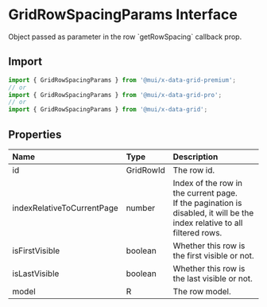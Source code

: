 # GridRowSpacingParams Interface

<p class="description">Object passed as parameter in the row `getRowSpacing` callback prop.</p>

## Import

```js
import { GridRowSpacingParams } from '@mui/x-data-grid-premium';
// or
import { GridRowSpacingParams } from '@mui/x-data-grid-pro';
// or
import { GridRowSpacingParams } from '@mui/x-data-grid';
```

## Properties

| Name                                                      | Type                                     | Description                                                                                                                   |
| :-------------------------------------------------------- | :--------------------------------------- | :---------------------------------------------------------------------------------------------------------------------------- |
| <span class="prop-name">id</span>                         | <span class="prop-type">GridRowId</span> | The row id.                                                                                                                   |
| <span class="prop-name">indexRelativeToCurrentPage</span> | <span class="prop-type">number</span>    | Index of the row in the current page.<br />If the pagination is disabled, it will be the index relative to all filtered rows. |
| <span class="prop-name">isFirstVisible</span>             | <span class="prop-type">boolean</span>   | Whether this row is the first visible or not.                                                                                 |
| <span class="prop-name">isLastVisible</span>              | <span class="prop-type">boolean</span>   | Whether this row is the last visible or not.                                                                                  |
| <span class="prop-name">model</span>                      | <span class="prop-type">R</span>         | The row model.                                                                                                                |

